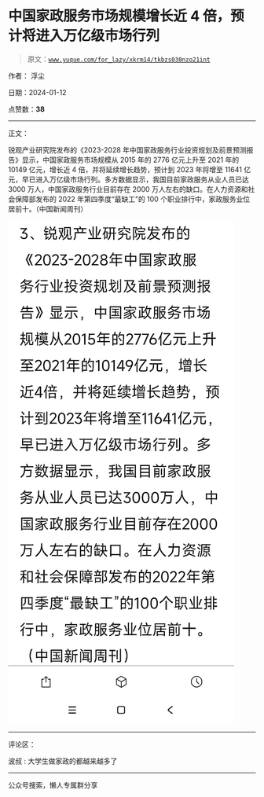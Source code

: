 # 中国家政服务市场规模增长近 4 倍，预计将进入万亿级市场行列

> 原文：[`www.yuque.com/for_lazy/xkrm14/tkbzs030nzo21int`](https://www.yuque.com/for_lazy/xkrm14/tkbzs030nzo21int)

作者： 浮尘

日期：2024-01-12

点赞数：**38**

* * *

正文：

锐观产业研究院发布的《2023-2028 年中国家政服务行业投资规划及前景预测报告》显示，中国家政服务市场规模从 2015 年的 2776 亿元上升至 2021 年的 10149 亿元，增长近 4 倍，并将延续增长趋势，预计到 2023 年将增至 11641 亿元，早已进入万亿级市场行列。多方数据显示，我国目前家政服务从业人员已达 3000 万人，中国家政服务行业目前存在 2000 万人左右的缺口。在人力资源和社会保障部发布的 2022 年第四季度“最缺工”的 100 个职业排行中，家政服务业位居前十。（中国新闻周刊）

![](img/026fa17b9bf95964ef19e34ed40cb802.png)

* * *

评论区：

波叔 : 大学生做家政的都越来越多了

* * *

公众号搜索，懒人专属群分享
